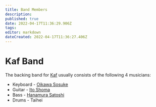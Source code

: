 ```yaml
---
title: Band Members
description: 
published: true
date: 2022-04-17T11:36:29.906Z
tags: 
editor: markdown
dateCreated: 2022-04-17T11:36:27.406Z
---
```


# Kaf Band

The backing band for [Kaf](/people/virtual/kaf) usually consists of the following 4 musicians:

- Keyboard - [Oikawa Sosuke](/people/band-members/oikawa-sosuke)
- Guitar - [Ito Shoma](/people/band-members/ito-shoma)
- Bass - [Hanamura Satoshi](/people/band-members/hanamura-satoshi)
- Drums - Taihei
